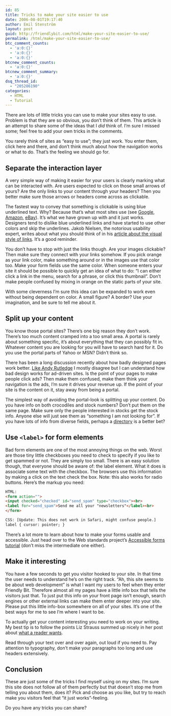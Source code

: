 ```yaml
---
id: 85
title: Tricks to make your site easier to use
date: 2006-08-01T19:17:40
author: Emil Stenström
layout: post
guid: http://friendlybit.com/html/make-your-site-easier-to-use/
permalink: /html/make-your-site-easier-to-use/
btc_comment_counts:
  - 'a:0:{}'
  - 'a:0:{}'
  - 'a:0:{}'
btcnew_comment_counts:
  - 'a:0:{}'
btcnew_comment_summary:
  - 'a:0:{}'
dsq_thread_id:
  - "205286190"
categories:
  - HTML
  - Tutorial
---
```

There are lots of little tricks you can use to make your sites easy to use. Problem is that they are so obvious, you don’t think of them. This article is an attempt to share some of the ideas that I _did_ think of. I&#8217;m sure I missed some; feel free to add your own tricks in the comments.

You rarely think of sites as &#8220;easy to use&#8221;; they just work. You enter them, click here and there, and don&#8217;t think much about how the navigation works or what to do. That&#8217;s the feeling we should go for.

## Separate the interaction layer

A very simple way of making it easier for your users is clearly marking what can be interacted with. Are users expected to click on those small arrows of yours? Are the only links to your content through your headers? Then you better make sure those arrows or headers come across as clickable.

The fastest way to convey that something is clickable is using blue underlined text. Why? Because that&#8217;s what most sites use (see [Google](http://www.google.com), [Amazon](http://www.amazon.com), [eBay](http://www.ebay.com)). It&#8217;s what we have grown up with and it just works. Designers tend to dislike blue underlined links and have started to use other colors and skip the underlines. Jakob Nielsen, the notorious usability expert, writes about what you should think of in his [article about the visual style of links](http://www.useit.com/alertbox/20040510.html). It&#8217;s a good reminder.

You don&#8217;t have to stop with just the links though. Are your images clickable? Then make sure they connect with your links somehow. If you pick orange as your link color, make something around or in the images use that color too. Make your form fields use the same color. When someone enters your site it should be possible to quickly get an idea of what to do: &#8220;I can either click a link in the menu, search for a phrase, or click this thumbnail&#8221;. Don&#8217;t make people confused by mixing in orange on the static parts of your site.

With some cleverness I&#8217;m sure this idea can be expanded to work even without being dependent on color. A small figure? A border? Use your imagination, and be sure to tell me about it.

## Split up your content

You know those portal sites? There&#8217;s one big reason they don&#8217;t work. There&#8217;s too much content cramped into a too small area. A portal is rarely about something specific, it&#8217;s about everything that they can possibly fit in. Whatever content you are looking for you will have to search hard for it. Do you use the portal parts of Yahoo or MSN? Didn&#8217;t think so.

There has been a long discussion recently about how badly designed pages work better. [Like Andy Rutledge](http://www.andyrutledge.com/bad-design.php "Bad design harms business, it does not help it") I mostly disagree but I can understand how bad design works for ad-driven sites. Is the point of your pages to make people click ads? Then make them confused, make them think your navigation is the ads, I&#8217;m sure it drives your revenue up. If the point of your site is the content on it, stay away from being a portal.

The simplest way of avoiding the portal-look is splitting up your content. Do you have info on both crocodiles and stock numbers? Don&#8217;t put them on the same page. Make sure only the people interested in stocks get the stock info. Anyone else will just see them as &#8220;something I am not looking for&#8221;. If you have lots of info from diverse fields, perhaps a <a href="http://dmoz.org/" rel="nofollow">directory</a> is a better bet?

## Use `<label>` for form elements

Bad form elements are one of the most annoying things on the web. Worst are those tiny little checkboxes you need to check to specify if you like to get spammed or not. They are simply too small. There is an easy solution though, that everyone should be aware of: the label element. What it does is associate some text with the checkbox. The browsers use this information by making a click on the text check the box. Note: this also works for radio buttons. Here&#8217;s the markup you need:

```html
HTML:
<form action="">
<input checked="checked" id="send_spam" type="checkbox"><br>
<label for="send_spam">Send me all your "newsletters"</label><br>
</form>

CSS: [Update: This does not work in Safari, might confuse people.]
label { cursor: pointer; }
```

There&#8217;s a lot more to learn about how to make your forms usable and accessible. Just head over to the Web standards project&#8217;s [Accessible forms tutorial](http://www.webstandards.org/learn/tutorials/accessible-forms/beginner/) (don&#8217;t miss the intermediate one either).

## Make it interesting

You have a few seconds to get you visitor hooked to your site. In that time the user needs to understand he&#8217;s on the right track. &#8220;Ah, this site seems to be about web development&#8221; is what I want my users to feel when they enter Friendly Bit. Therefore almost all my pages have a little info box that tells the visitors just that. To just put this info on your front page isn&#8217;t enough, search engines or other external links can make them enter deeper into your site. Please put this little info-box somewhere on all of your sites. It&#8217;s one of the best ways for me to see I&#8217;m where I want to be.

To actually get your content interesting you need to work on your writing. My best tip is to follow the points Liz Strauss summed up nicely in her post about [what a reader wants](http://www.successful-blog.com/1/9-1-things-every-reader-wants-from-a-writer/).

Read through your text over and over again, out loud if you need to. Pay attention to typography, don&#8217;t make your paragraphs too long and use headers extensively.

## Conclusion

These are just some of the tricks I find myself using on my sites. I&#8217;m sure this site does not follow all of them perfectly but that doesn&#8217;t stop me from telling you about them, does it? Pick and choose as you like, but try to reach make you visitors feel that &#8220;it just works&#8221;-feeling.

Do you have any tricks you can share?
